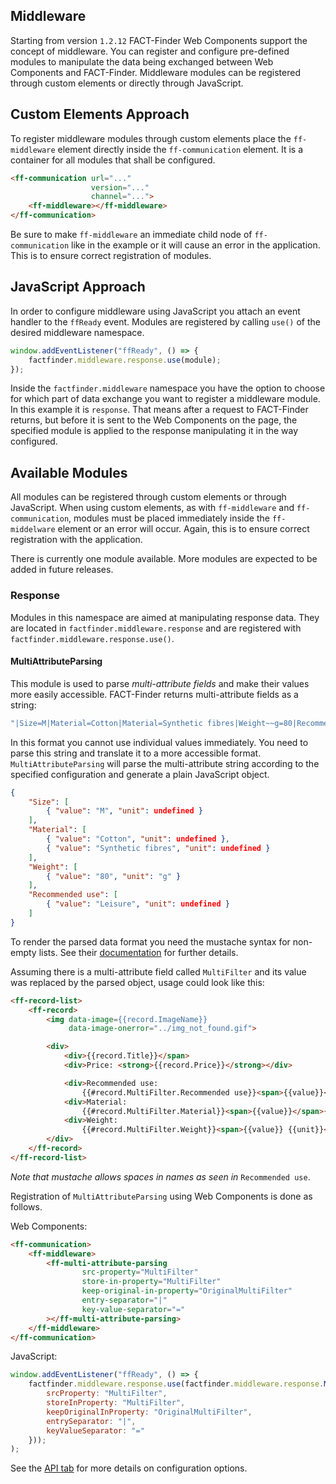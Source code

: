## Middleware

Starting from version `1.2.12` FACT-Finder Web Components support the concept of middleware. You can register and configure pre-defined modules to manipulate the data being exchanged between Web Components and FACT-Finder.
Middleware modules can be registered through custom elements or directly through JavaScript.

## Custom Elements Approach

To register middleware modules through custom elements place the `ff-middleware` element directly inside the `ff-communication` element. It is a container for all modules that shall be configured. 

```html
<ff-communication url="..."
                  version="..."
                  channel="...">
    <ff-middleware></ff-middleware>
</ff-communication>
```

Be sure to make `ff-middleware` an immediate child node of `ff-communication` like in the example or it will cause an error in the application. This is to ensure correct registration of modules.

## JavaScript Approach

In order to configure middleware using JavaScript you attach an event handler to the `ffReady` event. Modules are registered by calling `use()` of the desired middleware namespace.

```javascript
window.addEventListener("ffReady", () => {
    factfinder.middleware.response.use(module);
});
```

Inside the `factfinder.middleware` namespace you have the option to choose for which part of data exchange you want to register a middleware module. In this example it is `response`. That means after a request to FACT-Finder returns, but before it is sent to the Web Components on the page, the specified module is applied to the response manipulating it in the way configured.

## Available Modules

All modules can be registered through custom elements or through JavaScript. When using custom elements, as with `ff-middleware` and `ff-communication`, modules must be placed immediately inside the `ff-middelware` element or an error will occur. Again, this is to ensure correct registration with the application.

There is currently one module available. More modules are expected to be added in future releases.

### Response

Modules in this namespace are aimed at manipulating response data. They are located in `factfinder.middleware.response` and are registered with `factfinder.middleware.response.use()`.

#### MultiAttributeParsing

This module is used to parse _multi-attribute fields_ and make their values more easily accessible. FACT-Finder returns multi-attribute fields as a string:

```javascript
"|Size=M|Material=Cotton|Material=Synthetic fibres|Weight~~g=80|Recommended use=Leisure"
```

In this format you cannot use individual values immediately. You need to parse this string and translate it to a more accessible format. `MultiAttributeParsing` will parse the multi-attribute string according to the specified configuration and generate a plain JavaScript object.

```json
{
    "Size": [
        { "value": "M", "unit": undefined }
    ],
    "Material": [
        { "value": "Cotton", "unit": undefined },
        { "value": "Synthetic fibres", "unit": undefined }
    ],
    "Weight": [
        { "value": "80", "unit": "g" }
    ],
    "Recommended use": [
        { "value": "Leisure", "unit": undefined }
    ]
}
```

To render the parsed data format you need the mustache syntax for non-empty lists. See their [documentation](https://github.com/janl/mustache.js#non-empty-lists) for further details.

Assuming there is a multi-attribute field called `MultiFilter` and its value was replaced by the parsed object, usage could look like this:

```html
<ff-record-list>
    <ff-record>
        <img data-image={{record.ImageName}}
             data-image-onerror="../img_not_found.gif">

        <div>
            <div>{{record.Title}}</span>
            <div>Price: <strong>{{record.Price}}</strong></div>

            <div>Recommended use:
                {{#record.MultiFilter.Recommended use}}<span>{{value}}</span>{{/record.MultiFilter.Recommended use}}</div>
            <div>Material:
                {{#record.MultiFilter.Material}}<span>{{value}}</span>{{/record.MultiFilter.Material}}</div>
            <div>Weight:
                {{#record.MultiFilter.Weight}}<span>{{value}} {{unit}}</span>{{/record.MultiFilter.Properties}}</div>
        </div>
    </ff-record>
</ff-record-list>
```

_Note that mustache allows spaces in names as seen in_ `Recommended use`.

Registration of `MultiAttributeParsing` using Web Components is done as follows.

Web Components:
```html
<ff-communication>
    <ff-middleware>
        <ff-multi-attribute-parsing
                src-property="MultiFilter"
                store-in-property="MultiFilter"
                keep-original-in-property="OriginalMultiFilter"
                entry-separator="|"
                key-value-separator="="
        ></ff-multi-attribute-parsing>
    </ff-middleware>
</ff-communication>
```

JavaScript:
```javascript
window.addEventListener("ffReady", () => {
    factfinder.middleware.response.use(factfinder.middleware.response.MultiAttributeParsing({
        srcProperty: "MultiFilter",
        storeInProperty: "MultiFilter",
        keepOriginalInProperty: "OriginalMultiFilter",
        entrySeparator: "|",
        keyValueSeparator: "="
    }));
);
```

See the [API tab](/api/ff-middleware#tab=api) for more details on configuration options.
